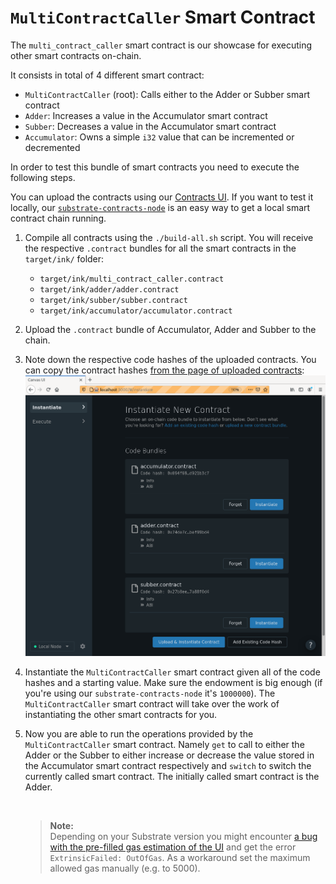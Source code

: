 # `MultiContractCaller` Smart Contract

The `multi_contract_caller` smart contract is our showcase for executing other smart
contracts on-chain.

It consists in total of 4 different smart contract:

- `MultiContractCaller` (root): Calls either to the Adder or Subber smart contract
- `Adder`: Increases a value in the Accumulator smart contract
- `Subber`: Decreases a value in the Accumulator smart contract
- `Accumulator`: Owns a simple `i32` value that can be incremented or decremented

In order to test this bundle of smart contracts you need to execute the
following steps.

You can upload the contracts using our [Contracts UI](https://contracts-ui.substrate.io/).
If you want to test it locally, our [`substrate-contracts-node`](https://use.ink/getting-started/setup/#installing-the-substrate-smart-contracts-node)
is an easy way to get a local smart contract chain running.

1. Compile all contracts using the `./build-all.sh` script.
   You will receive the respective `.contract` bundles for all the smart contracts in the `target/ink/` folder:
   * `target/ink/multi_contract_caller.contract`
   * `target/ink/adder/adder.contract`
   * `target/ink/subber/subber.contract`
   * `target/ink/accumulator/accumulator.contract`
1. Upload the `.contract` bundle of Accumulator, Adder and Subber to the chain.
1. Note down the respective code hashes of the uploaded contracts. You can
   copy the contract hashes [from the page of uploaded contracts](https://contracts-ui.substrate.io/):<br/>
   [<img src="./.images/code-hashes.png" width="600" alt="Code Hashes Overview" />](https://contracts-ui.substrate.io/)
1. Instantiate the `MultiContractCaller` smart contract given all of the code hashes and a starting value.
   Make sure the endowment is big enough (if you're using our `substrate-contracts-node` it's `1000000`).
   The `MultiContractCaller` smart contract will take over the work of instantiating the other smart contracts for you.
1. Now you are able to run the operations provided by the `MultiContractCaller` smart contract.
   Namely `get` to call to either the Adder or the Subber to either increase or decrease
   the value stored in the Accumulator smart contract respectively and `switch` to switch the currently
   called smart contract.
   The initially called smart contract is the Adder.

   <br/>

   > __Note:__<br/>
   > Depending on your Substrate version you might encounter [a bug with the pre-filled gas estimation of the UI](https://github.com/paritytech/substrate/issues/8693)
   > and get the error `ExtrinsicFailed: OutOfGas`.
   > As a workaround set the maximum allowed gas manually (e.g. to 5000).
